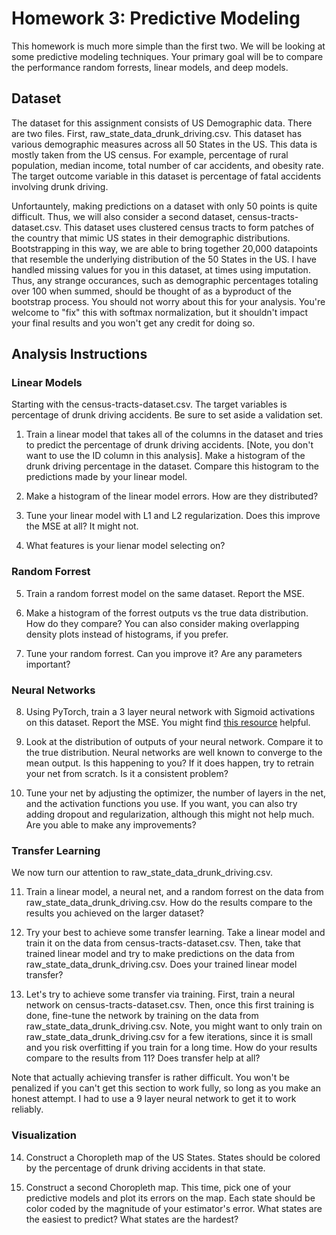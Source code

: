 # Homework 3: Predictive Modeling

This homework is much more simple than the first two. We will be looking at some predictive modeling techniques. Your primary goal will be to compare the performance random forrests, linear models, and deep models. 




## Dataset

The dataset for this assignment consists of US Demographic data. There are two files. First, raw_state_data_drunk_driving.csv. This dataset has various demographic measures across all 50 States in the US. This data is mostly taken from the US census. For example, percentage of rural population, median income, total number of car accidents, and obesity rate. The target outcome variable in this dataset is percentage of fatal accidents involving drunk driving. 

Unfortauntely, making predictions on a dataset with only 50 points is quite difficult. Thus, we will also consider a second dataset, census-tracts-dataset.csv. This dataset uses clustered census tracts to form patches of the country that mimic US states in their demographic distributions. Bootstrapping in this way, we are able to bring together 20,000 datapoints that resemble the underlying distribution of the 50 States in the US. I have handled missing values for you in this dataset, at times using imputation. Thus, any strange occurances, such as demographic percentages totaling over 100 when summed, should be thought of as a byproduct of the bootstrap process. You should not worry about this for your analysis. You're welcome to "fix" this with softmax normalization, but it shouldn't impact your final results and you won't get any credit for doing so. 


## Analysis Instructions

### Linear Models

Starting with the census-tracts-dataset.csv. 
The target variables is percentage of drunk driving accidents. Be sure to set aside a validation set. 

1. Train a linear model that takes all of the columns in the dataset and tries to predict the percentage of drunk driving accidents. [Note, you don't want to use the ID column in this analysis]. Make a histogram of the drunk driving percentage in the dataset. Compare this histogram to the predictions made by your linear model. 

2. Make a histogram of the linear model errors. How are they distributed? 

3. Tune your linear model with L1 and L2 regularization. Does this improve the MSE at all? It might not. 

4. What features is your lienar model selecting on? 

### Random Forrest 

5. Train a random forrest model on the same dataset. Report the MSE. 

6. Make a histogram of the forrest outputs vs the true data distribution. How do they compare? You can also consider making overlapping density plots instead of histograms, if you prefer. 

7. Tune your random forrest. Can you improve it? Are any parameters important? 

### Neural Networks 

8. Using PyTorch, train a 3 layer neural network with Sigmoid activations on this dataset. Report the MSE. You might find [this resource](https://github.com/yunjey/pytorch-tutorial/blob/master/tutorials/01-basics/feedforward_neural_network/main.py) helpful.

9. Look at the distribution of outputs of your neural network. Compare it to the true distribution. Neural networks are well known to converge to the mean output. Is this happening to you? If it does happen, try to retrain your net from scratch. Is it a consistent problem?

10. Tune your net by adjusting the optimizer, the number of layers in the net, and the activation functions you use. If you want, you can also try adding dropout and regularization, although this might not help much. Are you able to make any improvements? 

### Transfer Learning 
We now turn our attention to raw_state_data_drunk_driving.csv. 


11. Train a linear model, a neural net, and a random forrest on the data from raw_state_data_drunk_driving.csv. How do the results compare to the results you achieved on the larger dataset? 

12. Try your best to achieve some transfer learning. Take a linear model and train it on the data from census-tracts-dataset.csv. Then, take that trained linear model and try to make predictions on the data from raw_state_data_drunk_driving.csv. Does your trained linear model transfer? 

13. Let's try to achieve some transfer via training. First, train a neural network on census-tracts-dataset.csv. Then, once this first training is done, fine-tune the network by training on the data from raw_state_data_drunk_driving.csv. Note, you might want to only train on raw_state_data_drunk_driving.csv for a few iterations, since it is small and you risk overfitting if you train for a long time. How do your results compare to the results from 11? Does transfer help at all?

Note that actually achieving transfer is rather difficult. You won't be penalized if you can't get this section to work fully, so long as you make an honest attempt. I had to use a 9 layer neural network to get it to work reliably. 

### Visualization 

14. Construct a Choropleth map of the US States. States should be colored by the percentage of drunk driving accidents in that state. 

15. Construct a second Choropleth map. This time, pick one of your predictive models and plot its errors on the map. Each state should be color coded by the magnitude of your estimator's error. What states are the easiest to predict? What states are the hardest? 
